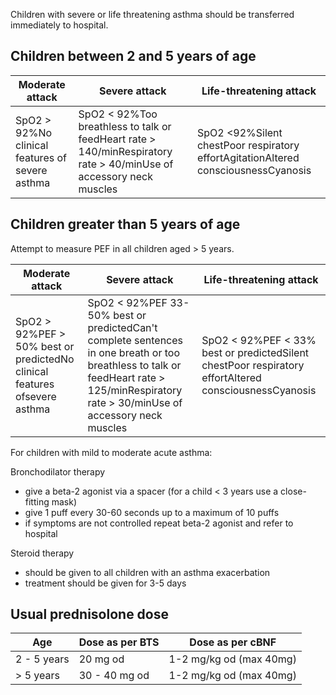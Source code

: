 Children with severe or life threatening asthma should be transferred immediately to hospital.   
  
Children between 2 and 5 years of age
-------------------------------------

  


| **Moderate attack** | **Severe attack** | **Life\-threatening attack** |
| --- | --- | --- |
| SpO2 \> 92%No clinical features of severe asthma | SpO2 \< 92%Too breathless to talk or feedHeart rate \> 140/minRespiratory rate \> 40/minUse of accessory neck muscles | SpO2 \<92%Silent chestPoor respiratory effortAgitationAltered consciousnessCyanosis |

  
Children greater than 5 years of age
------------------------------------

  
Attempt to measure PEF in all children aged \> 5 years.  
  


| **Moderate attack** | **Severe attack** | **Life\-threatening attack** |
| --- | --- | --- |
| SpO2 \> 92%PEF \> 50% best or predictedNo clinical features ofsevere asthma | SpO2 \< 92%PEF 33\-50% best or predictedCan't complete sentences in one breath or too breathless to talk or feedHeart rate \> 125/minRespiratory rate \> 30/minUse of accessory neck muscles | SpO2 \< 92%PEF \< 33% best or predictedSilent chestPoor respiratory effortAltered consciousnessCyanosis |

  
For children with mild to moderate acute asthma:  
  
Bronchodilator therapy  
* give a beta\-2 agonist via a spacer (for a child \< 3 years use a close\-fitting mask)
* give 1 puff every 30\-60 seconds up to a maximum of 10 puffs
* if symptoms are not controlled repeat beta\-2 agonist and refer to hospital

  
Steroid therapy  
* should be given to all children with an asthma exacerbation
* treatment should be given for 3\-5 days

  
Usual prednisolone dose
-----------------------

  


| **Age** | **Dose as per BTS** | **Dose as per cBNF** |
| --- | --- | --- |
| 2 \- 5 years | 20 mg od | 1\-2 mg/kg od (max 40mg) |
| \> 5 years | 30 \- 40 mg od | 1\-2 mg/kg od (max 40mg) |

